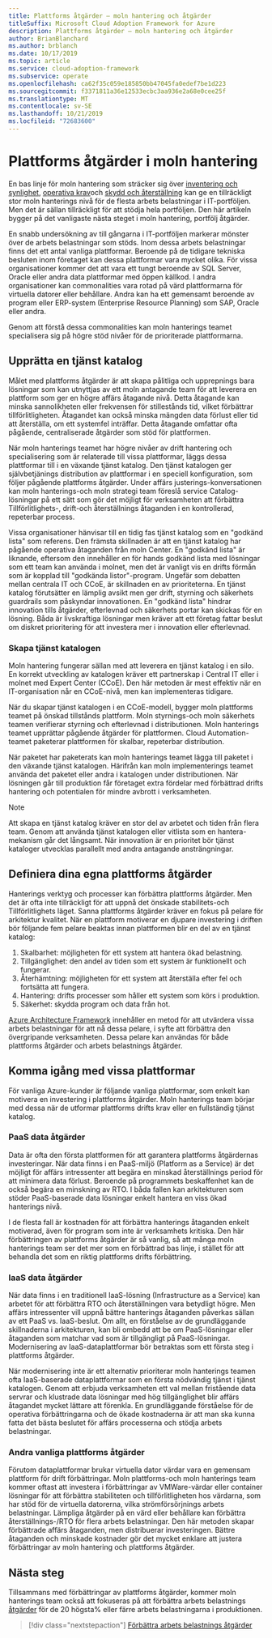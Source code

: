 ```yaml
---
title: Plattforms åtgärder – moln hantering och åtgärder
titleSuffix: Microsoft Cloud Adoption Framework for Azure
description: Plattforms åtgärder – moln hantering och åtgärder
author: BrianBlanchard
ms.author: brblanch
ms.date: 10/17/2019
ms.topic: article
ms.service: cloud-adoption-framework
ms.subservice: operate
ms.openlocfilehash: ca62f35c059e185850bb47045fa0edef7be1d223
ms.sourcegitcommit: f3371811a36e12533ecbc3aa936e2a68e0cee25f
ms.translationtype: MT
ms.contentlocale: sv-SE
ms.lasthandoff: 10/21/2019
ms.locfileid: "72683600"
---
```

# <a name="platform-operations-in-cloud-management"></a>Plattforms åtgärder i moln hantering

En bas linje för moln hantering som sträcker sig över [inventering och synlighet](./inventory.md), [operativa krav](./operational-compliance.md)och [skydd och återställning](./protect.md) kan ge en tillräckligt stor moln hanterings nivå för de flesta arbets belastningar i IT-portföljen. Men det är sällan tillräckligt för att stödja hela portföljen. Den här artikeln bygger på det vanligaste nästa steget i moln hantering, portfölj åtgärder.

En snabb undersökning av till gångarna i IT-portföljen markerar mönster över de arbets belastningar som stöds. Inom dessa arbets belastningar finns det ett antal vanliga plattformar. Beroende på de tidigare tekniska besluten inom företaget kan dessa plattformar vara mycket olika. För vissa organisationer kommer det att vara ett tungt beroende av SQL Server, Oracle eller andra data plattformar med öppen källkod. I andra organisationer kan commonalities vara rotad på värd plattformarna för virtuella datorer eller behållare. Andra kan ha ett gemensamt beroende av program eller ERP-system (Enterprise Resource Planning) som SAP, Oracle eller andra.

Genom att förstå dessa commonalities kan moln hanterings teamet specialisera sig på högre stöd nivåer för de prioriterade plattformarna.

## <a name="establish-a-service-catalog"></a>Upprätta en tjänst katalog

Målet med plattforms åtgärder är att skapa pålitliga och upprepnings bara lösningar som kan utnyttjas av ett moln antagande team för att leverera en plattform som ger en högre affärs åtagande nivå. Detta åtagande kan minska sannolikheten eller frekvensen för stillestånds tid, vilket förbättrar tillförlitligheten. Åtagandet kan också minska mängden data förlust eller tid att återställa, om ett systemfel inträffar. Detta åtagande omfattar ofta pågående, centraliserade åtgärder som stöd för plattformen.

När moln hanterings teamet har högre nivåer av drift hantering och specialisering som är relaterade till vissa plattformar, läggs dessa plattformar till i en växande tjänst katalog. Den tjänst katalogen ger självbetjänings distribution av plattformar i en speciell konfiguration, som följer pågående plattforms åtgärder. Under affärs justerings-konversationen kan moln hanterings-och moln strategi team föreslå service Catalog-lösningar på ett sätt som gör det möjligt för verksamheten att förbättra Tillförlitlighets-, drift-och återställnings åtaganden i en kontrollerad, repeterbar process.

Vissa organisationer hänvisar till en tidig fas tjänst katalog som en "godkänd lista" som referens. Den främsta skillnaden är att en tjänst katalog har pågående operativa åtaganden från moln Center. En "godkänd lista" är liknande, eftersom den innehåller en för hands godkänd lista med lösningar som ett team kan använda i molnet, men det är vanligt vis en drifts förmån som är kopplad till "godkända listor"-program. Ungefär som debatten mellan centrala IT och CCoE, är skillnaden en av prioriteterna. En tjänst katalog förutsätter en lämplig avsikt men ger drift, styrning och säkerhets guardrails som påskyndar innovationen. En "godkänd lista" hindrar innovation tills åtgärder, efterlevnad och säkerhets portar kan skickas för en lösning. Båda är livskraftiga lösningar men kräver att ett företag fattar beslut om diskret prioritering för att investera mer i innovation eller efterlevnad.

### <a name="building-the-service-catalog"></a>Skapa tjänst katalogen

Moln hantering fungerar sällan med att leverera en tjänst katalog i en silo. En korrekt utveckling av katalogen kräver ett partnerskap i Central IT eller i molnet med Expert Center (CCoE). Den här metoden är mest effektiv när en IT-organisation når en CCoE-nivå, men kan implementeras tidigare.

När du skapar tjänst katalogen i en CCoE-modell, bygger moln plattforms teamet på önskad tillstånds plattform. Moln styrnings-och moln säkerhets teamen verifierar styrning och efterlevnad i distributionen. Moln hanterings teamet upprättar pågående åtgärder för plattformen. Cloud Automation-teamet paketerar plattformen för skalbar, repeterbar distribution.

När paketet har paketerats kan moln hanterings teamet lägga till paketet i den växande tjänst katalogen. Härifrån kan moln implementerings teamet använda det paketet eller andra i katalogen under distributionen. När lösningen går till produktion får företaget extra fördelar med förbättrad drifts hantering och potentialen för mindre avbrott i verksamheten.

> [!NOTE]
> Att skapa en tjänst katalog kräver en stor del av arbetet och tiden från flera team. Genom att använda tjänst katalogen eller vitlista som en hantera-mekanism går det långsamt. När innovation är en prioritet bör tjänst kataloger utvecklas parallellt med andra antagande ansträngningar.

## <a name="defining-your-own-platform-operations"></a>Definiera dina egna plattforms åtgärder

Hanterings verktyg och processer kan förbättra plattforms åtgärder. Men det är ofta inte tillräckligt för att uppnå det önskade stabilitets-och Tillförlitlighets läget. Sanna plattforms åtgärder kräver en fokus på pelare för arkitektur kvalitet. När en plattform motiverar en djupare investering i driften bör följande fem pelare beaktas innan plattformen blir en del av en tjänst katalog:

1. Skalbarhet: möjligheten för ett system att hantera ökad belastning.
2. Tillgänglighet: den andel av tiden som ett system är funktionellt och fungerar.
3. Återhämtning: möjligheten för ett system att återställa efter fel och fortsätta att fungera.
4. Hantering: drifts processer som håller ett system som körs i produktion.
5. Säkerhet: skydda program och data från hot.

[Azure Architecture Framework](https://docs.microsoft.com/azure/architecture/guide/pillars) innehåller en metod för att utvärdera vissa arbets belastningar för att nå dessa pelare, i syfte att förbättra den övergripande verksamheten. Dessa pelare kan användas för både plattforms åtgärder och arbets belastnings åtgärder.

## <a name="getting-started-with-specific-platforms"></a>Komma igång med vissa plattformar

För vanliga Azure-kunder är följande vanliga plattformar, som enkelt kan motivera en investering i plattforms åtgärder. Moln hanterings team börjar med dessa när de utformar plattforms drifts krav eller en fullständig tjänst katalog.

### <a name="paas-data-operations"></a>PaaS data åtgärder

Data är ofta den första plattformen för att garantera plattforms åtgärdernas investeringar. När data finns i en PaaS-miljö (Platform as a Service) är det möjligt för affärs intressenter att begära en minskad återställnings period för att minimera data förlust. Beroende på programmets beskaffenhet kan de också begära en minskning av RTO. I båda fallen kan arkitekturen som stöder PaaS-baserade data lösningar enkelt hantera en viss ökad hanterings nivå.

I de flesta fall är kostnaden för att förbättra hanterings åtaganden enkelt motiverad, även för program som inte är verksamhets kritiska. Den här förbättringen av plattforms åtgärder är så vanlig, så att många moln hanterings team ser det mer som en förbättrad bas linje, i stället för att behandla det som en riktig plattforms drifts förbättring.

### <a name="iaas-data-operations"></a>IaaS data åtgärder

När data finns i en traditionell IaaS-lösning (Infrastructure as a Service) kan arbetet för att förbättra RTO och återställningen vara betydligt högre. Men affärs intressenter vill uppnå bättre hanterings åtaganden påverkas sällan av ett PaaS vs. IaaS-beslut. Om allt, en förståelse av de grundläggande skillnaderna i arkitekturen, kan bli ombedd att be om PaaS-lösningar eller åtaganden som matchar vad som är tillgängligt på PaaS-lösningar. Modernisering av IaaS-dataplattformar bör betraktas som ett första steg i plattforms åtgärder.

När modernisering inte är ett alternativ prioriterar moln hanterings teamen ofta IaaS-baserade dataplattformar som en första nödvändig tjänst i tjänst katalogen. Genom att erbjuda verksamheten ett val mellan fristående data servrar och klustrade data lösningar med hög tillgänglighet blir affärs åtagandet mycket lättare att förenkla. En grundläggande förståelse för de operativa förbättringarna och de ökade kostnaderna är att man ska kunna fatta det bästa beslutet för affärs processerna och stödja arbets belastningar.

### <a name="other-common-platform-operations"></a>Andra vanliga plattforms åtgärder

Förutom dataplattformar brukar virtuella dator värdar vara en gemensam plattform för drift förbättringar. Moln plattforms-och moln hanterings team kommer oftast att investera i förbättringar av VMWare-värdar eller container lösningar för att förbättra stabiliteten och tillförlitligheten hos värdarna, som har stöd för de virtuella datorerna, vilka strömförsörjnings arbets belastningar. Lämpliga åtgärder på en värd eller behållare kan förbättra återställnings-/RTO för flera arbets belastningar. Den här metoden skapar förbättrade affärs åtaganden, men distribuerar investeringen. Bättre åtaganden och minskade kostnader gör det mycket enklare att justera förbättringar av moln hantering och plattforms åtgärder.

## <a name="next-steps"></a>Nästa steg

Tillsammans med förbättringar av plattforms åtgärder, kommer moln hanterings team också att fokuseras på att förbättra arbets belastnings [åtgärder](./workload.md) för de 20 högsta% eller färre arbets belastningarna i produktionen.

> [!div class="nextstepaction"]
> [Förbättra arbets belastnings åtgärder](./workload.md)
